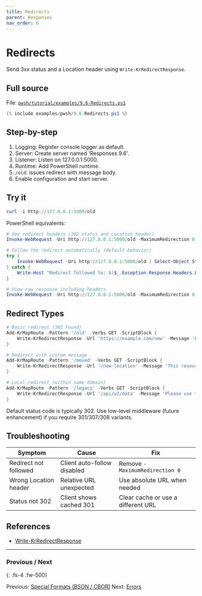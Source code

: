 ```yaml
---
title: Redirects
parent: Responses
nav_order: 6
---
```


# Redirects

Send 3xx status and a Location header using `Write-KrRedirectResponse`.

## Full source

File: [`pwsh/tutorial/examples/9.6-Redirects.ps1`][9.6-Redirects.ps1]

```powershell
{% include examples/pwsh/9.6-Redirects.ps1 %}
```

## Step-by-step

1. Logging: Register console logger as default.
2. Server: Create server named 'Responses 9.6'.
3. Listener: Listen on 127.0.0.1:5000.
4. Runtime: Add PowerShell runtime.
5. `/old`: issues redirect with message body.
6. Enable configuration and start server.

## Try it

```powershell
curl -i http://127.0.0.1:5000/old
```

PowerShell equivalents:

```powershell
# See redirect headers (302 status and Location header)
Invoke-WebRequest -Uri http://127.0.0.1:5000/old -MaximumRedirection 0 -ErrorAction SilentlyContinue | Select-Object StatusCode, Headers

# Follow the redirect automatically (default behavior)
try {
    Invoke-WebRequest -Uri http://127.0.0.1:5000/old | Select-Object StatusCode, BaseResponse
} catch {
    Write-Host "Redirect followed to: $($_.Exception.Response.Headers.Location)"
}

# View raw response including headers
Invoke-WebRequest -Uri http://127.0.0.1:5000/old -MaximumRedirection 0 -ErrorAction SilentlyContinue | Select-Object -ExpandProperty RawContent
```

## Redirect Types

```powershell
# Basic redirect (302 Found)
Add-KrMapRoute -Pattern '/old' -Verbs GET -ScriptBlock {
    Write-KrRedirectResponse -Url 'https://example.com/new' -Message 'Resource moved to /new'
}

# Redirect with custom message
Add-KrMapRoute -Pattern '/moved' -Verbs GET -ScriptBlock {
    Write-KrRedirectResponse -Url '/new-location' -Message 'This resource has permanently moved'
}

# Local redirect (within same domain)
Add-KrMapRoute -Pattern '/legacy' -Verbs GET -ScriptBlock {
    Write-KrRedirectResponse -Url '/api/v2/data' -Message 'Please use the new API endpoint'
}
```

Default status code is typically 302. Use low-level middleware (future enhancement) if you require 301/307/308 variants.

## Troubleshooting

| Symptom                 | Cause                              | Fix                                     |
|-------------------------|------------------------------------|-----------------------------------------|
| Redirect not followed   | Client auto-follow disabled         | Remove `-MaximumRedirection 0`          |
| Wrong Location header   | Relative URL unexpected             | Use absolute URL when needed            |
| Status not 302          | Client shows cached 301             | Clear cache or use a different URL      |

## References

- [Write-KrRedirectResponse][Write-KrRedirectResponse]

---

### Previous / Next

{: .fs-4 .fw-500}

Previous: [Special Formats (BSON / CBOR)](./5.Special-Bson-Cbor)
Next: [Errors](./7.Errors)

[9.6-Redirects.ps1]: /pwsh/tutorial/examples/9.6-Redirects.ps1
[Write-KrRedirectResponse]: /pwsh/cmdlets/Write-KrRedirectResponse
